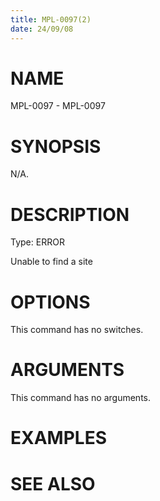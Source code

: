 ```yaml
---
title: MPL-0097(2)
date: 24/09/08
---
```


# NAME

MPL-0097 - MPL-0097

# SYNOPSIS

N/A.

# DESCRIPTION

Type: ERROR

Unable to find a site

# OPTIONS

This command has no switches.

# ARGUMENTS

This command has no arguments.

# EXAMPLES

# SEE ALSO

